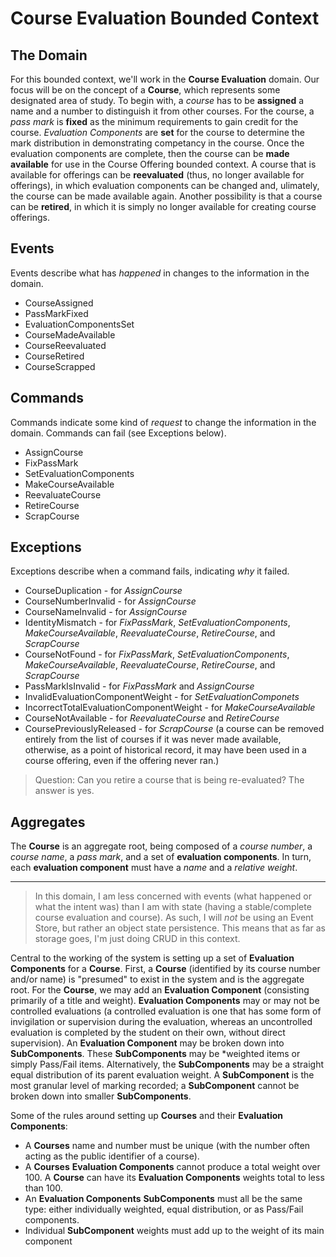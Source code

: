 # Course Evaluation Bounded Context

## The Domain

For this bounded context, we'll work in the **Course Evaluation** domain. Our focus will be on the concept of a **Course**, which represents some designated area of study. To begin with, a *course* has to be **assigned** a name and a number to distinguish it from other courses. For the course, a *pass mark* is **fixed** as the minimum requirements to gain credit for the course. *Evaluation Components* are **set** for the course to determine the mark distribution in demonstrating competancy in the course. Once the evaluation components are complete, then the course can be **made available** for use in the Course Offering bounded context. A course that is available for offerings can be **reevaluated** (thus, no longer available for offerings), in which evaluation components can be changed and, ulimately, the course can be made available again. Another possibility is that a course can be **retired**, in which it is simply no longer available for creating course offerings.

## Events

Events describe what has *happened* in changes to the information in the domain.

* CourseAssigned
* PassMarkFixed
* EvaluationComponentsSet
* CourseMadeAvailable
* CourseReevaluated
* CourseRetired
* CourseScrapped

## Commands

Commands indicate some kind of *request* to change the information in the domain. Commands can fail (see Exceptions below).

* AssignCourse
* FixPassMark
* SetEvaluationComponents
* MakeCourseAvailable
* ReevaluateCourse
* RetireCourse
* ScrapCourse

## Exceptions

Exceptions describe when a command fails, indicating *why* it failed.

* CourseDuplication - for *AssignCourse*
* CourseNumberInvalid - for *AssignCourse*
* CourseNameInvalid - for *AssignCourse*
* IdentityMismatch - for *FixPassMark*, *SetEvaluationComponents*, *MakeCourseAvailable*, *ReevaluateCourse*, *RetireCourse*, and *ScrapCourse*
* CourseNotFound - for *FixPassMark*, *SetEvaluationComponents*, *MakeCourseAvailable*, *ReevaluateCourse*, *RetireCourse*, and *ScrapCourse*
* PassMarkIsInvalid - for *FixPassMark* and *AssignCourse*
* InvalidEvaluationComponentWeight - for *SetEvaluationComponets*
* IncorrectTotalEvaluationComponentWeight - for *MakeCourseAvailable*
* CourseNotAvailable - for *ReevaluateCourse* and *RetireCourse*
* CoursePreviouslyReleased - for *ScrapCourse* (a course can be removed entirely from the list of courses if it was never made available, otherwise, as a point of historical record, it may have been used in a course offering, even if the offering never ran.)

> Question: Can you retire a course that is being re-evaluated? The answer is yes.

## Aggregates

The **Course** is an aggregate root, being composed of a *course number*, a *course name*, a *pass mark*, and a set of **evaluation components**. In turn, each **evaluation component** must have a *name* and a *relative weight*.

----


> In this domain, I am less concerned with events (what happened or what the intent was) than I am with state (having a stable/complete course evaluation and course). As such, I will *not* be using an Event Store, but rather an object state persistence. This means that as far as storage goes, I'm just doing CRUD in this context.

Central to the working of the system is setting up a set of **Evaluation Components** for a **Course**. First, a **Course** (identified by its course number and/or name) is "presumed" to exist in the system and is the aggregate root. For the **Course**, we may add an **Evaluation Component** (consisting primarily of a title and weight). **Evaluation Components** may or may not be controlled evaluations (a controlled evaluation is one that has some form of invigilation or supervision during the evaluation, whereas an uncontrolled evaluation is completed by the student on their own, without direct supervision). An **Evaluation Component** may be broken down into **SubComponents**. These **SubComponents** may be *weighted items or simply Pass/Fail items. Alternatively, the **SubComponents** may be a straight equal distribution of its parent evaluation weight. A **SubComponent** is the most granular level of marking recorded; a **SubComponent** cannot be broken down into smaller **SubComponents**.

Some of the rules around setting up **Courses** and their **Evaluation Components**:

* A **Courses** name and number must be unique (with the number often acting as the public identifier of a course).
* A **Courses** **Evaluation Components** cannot produce a total weight over 100. A **Course** can have its **Evaluation Components** weights total to less than 100.
* An **Evaluation Components** **SubComponents** must all be the same type: either individually weighted, equal distribution, or as Pass/Fail components.
* Individual **SubComponent** weights must add up to the weight of its main component

